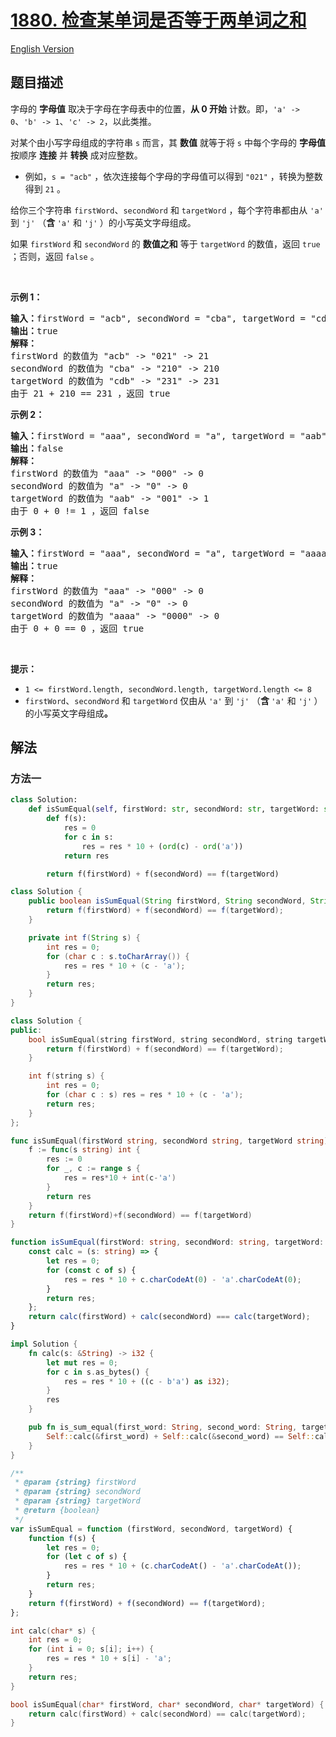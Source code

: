 # [1880. 检查某单词是否等于两单词之和](https://leetcode.cn/problems/check-if-word-equals-summation-of-two-words)

[English Version](/solution/1800-1899/1880.Check%20if%20Word%20Equals%20Summation%20of%20Two%20Words/README_EN.md)

<!-- tags:字符串 -->

<!-- difficulty:简单 -->

## 题目描述

<!-- 这里写题目描述 -->

<p>字母的 <strong>字母值</strong> 取决于字母在字母表中的位置，<strong>从 0 开始</strong> 计数。即，<code>'a' -&gt; 0</code>、<code>'b' -&gt; 1</code>、<code>'c' -&gt; 2</code>，以此类推。</p>

<p>对某个由小写字母组成的字符串 <code>s</code> 而言，其 <strong>数值</strong> 就等于将 <code>s</code> 中每个字母的 <strong>字母值</strong> 按顺序 <strong>连接</strong> 并 <strong>转换</strong> 成对应整数。</p>

<ul>
	<li>例如，<code>s = "acb"</code> ，依次连接每个字母的字母值可以得到 <code>"021"</code> ，转换为整数得到 <code>21</code> 。</li>
</ul>

<p>给你三个字符串 <code>firstWord</code>、<code>secondWord</code> 和 <code>targetWord</code> ，每个字符串都由从 <code>'a'</code> 到 <code>'j'</code> （<strong>含 </strong><code>'a'</code> 和 <code>'j'</code><strong> </strong>）的小写英文字母组成。</p>

<p>如果 <code>firstWord</code><em> </em>和<em> </em><code>secondWord</code> 的 <strong>数值之和</strong> 等于<em> </em><code>targetWord</code><em> </em>的数值，返回 <code>true</code> ；否则，返回<em> </em><code>false</code><em> </em>。</p>

<p> </p>

<p><strong>示例 1：</strong></p>

<pre><strong>输入：</strong>firstWord = "acb", secondWord = "cba", targetWord = "cdb"
<strong>输出：</strong>true
<strong>解释：</strong>
firstWord 的数值为 "acb" -&gt; "021" -&gt; 21
secondWord 的数值为 "cba" -&gt; "210" -&gt; 210
targetWord 的数值为 "cdb" -&gt; "231" -&gt; 231
由于 21 + 210 == 231 ，返回 true
</pre>

<p><strong>示例 2：</strong></p>

<pre><strong>输入：</strong>firstWord = "aaa", secondWord = "a", targetWord = "aab"
<strong>输出：</strong>false
<strong>解释：</strong>
firstWord 的数值为 "aaa" -&gt; "000" -&gt; 0
secondWord 的数值为 "a" -&gt; "0" -&gt; 0
targetWord 的数值为 "aab" -&gt; "001" -&gt; 1
由于 0 + 0 != 1 ，返回 false</pre>

<p><strong>示例 3：</strong></p>

<pre><strong>输入：</strong>firstWord = "aaa", secondWord = "a", targetWord = "aaaa"
<strong>输出：</strong>true
<strong>解释：</strong>
firstWord 的数值为 "aaa" -&gt; "000" -&gt; 0
secondWord 的数值为 "a" -&gt; "0" -&gt; 0
targetWord 的数值为 "aaaa" -&gt; "0000" -&gt; 0
由于 0 + 0 == 0 ，返回 true
</pre>

<p> </p>

<p><strong>提示：</strong></p>

<ul>
	<li><code>1 &lt;= firstWord.length, </code><code>secondWord.length, </code><code>targetWord.length &lt;= 8</code></li>
	<li><code>firstWord</code>、<code>secondWord</code> 和 <code>targetWord</code> 仅由从 <code>'a'</code> 到 <code>'j'</code> （<strong>含 </strong><code>'a'</code> 和 <code>'j'</code><strong> </strong>）的小写英文字母组成<strong>。</strong></li>
</ul>

## 解法

### 方法一

<!-- tabs:start -->

```python
class Solution:
    def isSumEqual(self, firstWord: str, secondWord: str, targetWord: str) -> bool:
        def f(s):
            res = 0
            for c in s:
                res = res * 10 + (ord(c) - ord('a'))
            return res

        return f(firstWord) + f(secondWord) == f(targetWord)
```

```java
class Solution {
    public boolean isSumEqual(String firstWord, String secondWord, String targetWord) {
        return f(firstWord) + f(secondWord) == f(targetWord);
    }

    private int f(String s) {
        int res = 0;
        for (char c : s.toCharArray()) {
            res = res * 10 + (c - 'a');
        }
        return res;
    }
}
```

```cpp
class Solution {
public:
    bool isSumEqual(string firstWord, string secondWord, string targetWord) {
        return f(firstWord) + f(secondWord) == f(targetWord);
    }

    int f(string s) {
        int res = 0;
        for (char c : s) res = res * 10 + (c - 'a');
        return res;
    }
};
```

```go
func isSumEqual(firstWord string, secondWord string, targetWord string) bool {
	f := func(s string) int {
		res := 0
		for _, c := range s {
			res = res*10 + int(c-'a')
		}
		return res
	}
	return f(firstWord)+f(secondWord) == f(targetWord)
}
```

```ts
function isSumEqual(firstWord: string, secondWord: string, targetWord: string): boolean {
    const calc = (s: string) => {
        let res = 0;
        for (const c of s) {
            res = res * 10 + c.charCodeAt(0) - 'a'.charCodeAt(0);
        }
        return res;
    };
    return calc(firstWord) + calc(secondWord) === calc(targetWord);
}
```

```rust
impl Solution {
    fn calc(s: &String) -> i32 {
        let mut res = 0;
        for c in s.as_bytes() {
            res = res * 10 + ((c - b'a') as i32);
        }
        res
    }

    pub fn is_sum_equal(first_word: String, second_word: String, target_word: String) -> bool {
        Self::calc(&first_word) + Self::calc(&second_word) == Self::calc(&target_word)
    }
}
```

```js
/**
 * @param {string} firstWord
 * @param {string} secondWord
 * @param {string} targetWord
 * @return {boolean}
 */
var isSumEqual = function (firstWord, secondWord, targetWord) {
    function f(s) {
        let res = 0;
        for (let c of s) {
            res = res * 10 + (c.charCodeAt() - 'a'.charCodeAt());
        }
        return res;
    }
    return f(firstWord) + f(secondWord) == f(targetWord);
};
```

```c
int calc(char* s) {
    int res = 0;
    for (int i = 0; s[i]; i++) {
        res = res * 10 + s[i] - 'a';
    }
    return res;
}

bool isSumEqual(char* firstWord, char* secondWord, char* targetWord) {
    return calc(firstWord) + calc(secondWord) == calc(targetWord);
}
```

<!-- tabs:end -->

<!-- end -->
